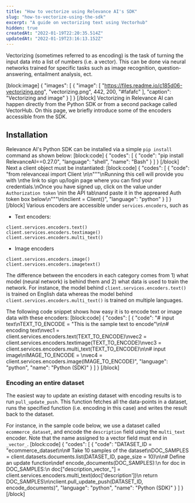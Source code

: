 ```yaml
---
title: "How to vectorize using Relevance AI's SDK"
slug: "how-to-vectorize-using-the-sdk"
excerpt: "A guide on vectorizing text using Vectorhub"
hidden: true
createdAt: "2022-01-19T22:20:35.514Z"
updatedAt: "2022-01-19T23:16:13.152Z"
---
```

Vectorizing (sometimes referred to as encoding) is the task of turning the input data into a list of numbers (i.e. a vector). This can be done via neural networks trained for specific tasks such as image recognition, question-answering, entailment analysis, ect.

[block:image]
{
  "images": [
    {
      "image": [
        "https://files.readme.io/c185d06-vectorizing.png",
        "vectorizing.png",
        442,
        200,
        "#fafafc"
      ],
      "caption": "Vectorizing and image"
    }
  ]
}
[/block]
Vectorizing in Relevance AI can happen directly from the Python SDK or from a second package called VectorHub. On this page, we briefly introduce some of the encoders accessible from the SDK.


## Installation
Relevance AI's Python SDK can be installed via a simple `pip install` command as shown below:
[block:code]
{
  "codes": [
    {
      "code": "pip install RelevanceAI==0.27.0",
      "language": "shell",
      "name": "Bash"
    }
  ]
}
[/block]
Next a client object must be instantiated:
[block:code]
{
  "codes": [
    {
      "code": "from relevanceai import Client \n\n\"\"\"\nRunning this cell will provide you with \nthe link to sign up/login page where you can find your credentials.\nOnce you have signed up, click on the value under `Authorization token` \nin the API tab\nand paste it in the appreared Auth token box below\n\"\"\"\n\nclient = Client()",
      "language": "python"
    }
  ]
}
[/block]
Various encoders are accessible under `services.encoders`, such as
* Text encoders:
```
client.services.encoders.text()
client.services.encoders.textimage()
client.services.encoders.multi_text()
```
* Image encoders
```
client.services.encoders.image()
client.services.encoders.imagetext()
```
The difference between the encoders in each category comes from 1) what model (neural network) is behind them and 2) what data is used to train the network. For instance, the model behind `client.services.encoders.text()` is trained on English data whereas the model behind `client.services.encoders.multi_text()` is trained on multiple languages.


The following code snippet shows how easy it is to encode text or image data with these encoders:
[block:code]
{
  "codes": [
    {
      "code": "# input text\nTEXT_TO_ENCODE = \"This is the sample text to encode\"\n\n# encoding text\nvec1 = client.services.encoders.text(TEXT_TO_ENCODE)\nvec2 = client.services.encoders.textimage(TEXT_TO_ENCODE)\nvec3 = client.services.encoders.multi_text(TEXT_TO_ENCODE)\n\n# input image\nIMAGE_TO_ENCODE = <URL OF AN IMAGE SAVED ON THE NET>\nvec4 = client.services.encoders.image(IMAGE_TO_ENCODE)",
      "language": "python",
      "name": "Python (SDK)"
    }
  ]
}
[/block]
### Encoding an entire dataset

The easiest way to update an existing dataset with encoding results is to run `pull_update_push`. This function fetches all the data-points in a dataset, runs the specified function (i.e. encoding in this case) and writes the result back to the dataset.

For instance, in the sample code below, we use a dataset called `ecommerce_dataset`, and encode the `description` field using the `multi_text` encoder. Note that the name assigned to a vector field must end in `_vector_`.
[block:code]
{
  "codes": [
    {
      "code": "DATASET_ID = \"ecommerce_dataset\n\n# Take 10 samples of the dataset\nDOC_SAMPLES = client.datasets.documents.list(DATASET_ID, page_size = 10)\n\n# Define an update function\ndef encode_documents(DOC_SAMPLES):\n    for doc in DOC_SAMPLES:\n      doc[\"description_vector_\"] = client.services.encoders.multi_text(doc['description'])\n    return DOC_SAMPLES\n\nclient.pull_update_push(DATASET_ID, encode_documents)",
      "language": "python",
      "name": "Python (SDK)"
    }
  ]
}
[/block]